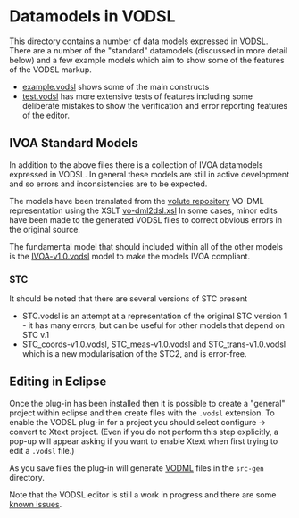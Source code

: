 Datamodels in VODSL
========================

This directory contains a number of data models expressed in [VODSL](https://github.com/pahjbo/vodsl). There are a
number of the "standard" datamodels (discussed in more detail below) and a few example
models which aim to show some of the features of the VODSL markup.

 - [example.vodsl](./example.vodsl) shows some of the main constructs
 - [test.vodsl](./test.vodsl) has more extensive tests of features including some 
 deliberate mistakes to show the verification and error reporting features of the 
 editor.

IVOA Standard Models
--------------------

In addition to the above files there is a collection of IVOA datamodels expressed in VODSL.
In general these models are still in active development and so errors and inconsistencies are
to be expected.

The models have been translated from the [volute repository](https://volute.g-vo.org/svn/trunk/projects/dm/vo-dml/models) VO-DML
representation using the XSLT [vo-dml2dsl.xsl](https://github.com/ivoa/vo-dml/blob/master/tools/xslt/vo-dml2dsl.xsl)
In some cases, minor edits have been made to the 
generated VODSL files to correct obvious errors in the original source.

The fundamental model that should included within all of the other models is the 
[IVOA-v1.0.vodsl](./IVOA-v1.0.vodsl) model to make the models IVOA compliant.


### STC

It should be noted that there are several versions of STC present 

- STC.vodsl is an attempt at a representation of the original STC version 1 - it has many errors, but
can be useful for other models that depend on STC v.1
- STC_coords-v1.0.vodsl, STC_meas-v1.0.vodsl and STC_trans-v1.0.vodsl which is a new modularisation of the STC2, and is error-free.


Editing in Eclipse
------------------

Once the plug-in has been installed then it is possible to create a "general" project
within eclipse and then create files with the `.vodsl` extension. To enable the VODSL
plug-in for a project you should select configure -> convert to Xtext project.
(Even if you do not perform this step explicitly, a pop-up will appear asking if you
want to enable Xtext when first trying to edit a  `.vodsl` file.)

As you save files the plug-in will generate [VODML](http://www.ivoa.net/documents/VODML)
files in the `src-gen` directory.

Note that the VODSL editor is still a work in progress and there are some 
[known issues](https://github.com/pahjbo/vodsl#known-issues-with-the-eclipse-editor).

